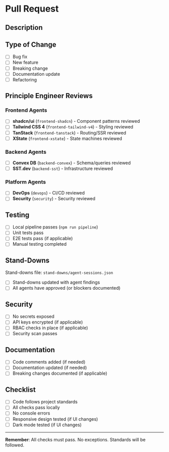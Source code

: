 # Pull Request

## Description

<!-- Describe your changes here -->

## Type of Change

- [ ] Bug fix
- [ ] New feature
- [ ] Breaking change
- [ ] Documentation update
- [ ] Refactoring

## Principle Engineer Reviews

### Frontend Agents

- [ ] **shadcn/ui** (`frontend-shadcn`) - Component patterns reviewed
- [ ] **Tailwind CSS 4** (`frontend-tailwind-v4`) - Styling reviewed
- [ ] **TanStack** (`frontend-tanstack`) - Routing/SSR reviewed
- [ ] **XState** (`frontend-xstate`) - State machines reviewed

### Backend Agents

- [ ] **Convex DB** (`backend-convex`) - Schema/queries reviewed
- [ ] **SST.dev** (`backend-sst`) - Infrastructure reviewed

### Platform Agents

- [ ] **DevOps** (`devops`) - CI/CD reviewed
- [ ] **Security** (`security`) - Security reviewed

## Testing

- [ ] Local pipeline passes (`npm run pipeline`)
- [ ] Unit tests pass
- [ ] E2E tests pass (if applicable)
- [ ] Manual testing completed

## Stand-Downs

Stand-downs file: `stand-downs/agent-sessions.json`

- [ ] Stand-downs updated with agent findings
- [ ] All agents have approved (or blockers documented)

## Security

- [ ] No secrets exposed
- [ ] API keys encrypted (if applicable)
- [ ] RBAC checks in place (if applicable)
- [ ] Security scan passes

## Documentation

- [ ] Code comments added (if needed)
- [ ] Documentation updated (if needed)
- [ ] Breaking changes documented (if applicable)

## Checklist

- [ ] Code follows project standards
- [ ] All checks pass locally
- [ ] No console errors
- [ ] Responsive design tested (if UI changes)
- [ ] Dark mode tested (if UI changes)

---

**Remember**: All checks must pass. No exceptions. Standards will be followed.
